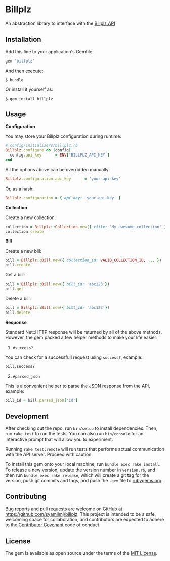 # Billplz

An abstraction library to interface with the [Billplz API](https://www.billplz.com/api)

## Installation

Add this line to your application's Gemfile:

```ruby
gem 'billplz'
```

And then execute:

    $ bundle

Or install it yourself as:

    $ gem install billplz

## Usage

**Configuration**

You may store your Billplz configuration during runtime:

```ruby
# config/initializers/billplz.rb
Billplz.configure do |config|
  config.api_key      = ENV['BILLPLZ_API_KEY']
end
```

All the options above can be overridden manually:

```ruby
Billplz.configuration.api_key      = 'your-api-key'
```

Or, as a hash:

```ruby
Billplz.configuration = { api_key: 'your-api-key' }
```

**Collection**

Create a new collection:

```ruby
collection = Billplz::Collection.new({ title: 'My awesome collection' })
collection.create
```

**Bill**

Create a new bill:

```ruby
bill = Billplz::Bill.new({ collection_id: VALID_COLLECTION_ID, ... })
bill.create
```

Get a bill:

```ruby
bill = Billplz::Bill.new({ bill_id: 'abc123'})
bill.get
```

Delete a bill:

```ruby
bill = Billplz::Bill.new({ bill_id: 'abc123'})
bill.delete
```

**Response**

Standard Net::HTTP response will be returned by all of the above methods. However, the gem packed a few helper methods to make your life easier:

1. `#success?`

You can check for a successfull request using `success?`, example:

```
bill.success?
```

2. `#parsed_json`

This is a convenient helper to parse the JSON response from the API, example:

```ruby
bill_id = bill.parsed_json['id']
```

## Development

After checking out the repo, run `bin/setup` to install dependencies. Then, run `rake test` to run the tests. You can also run `bin/console` for an interactive prompt that will allow you to experiment.

Running `rake test:remote` will run tests that performs actual communication with the API server. Proceed with caution.

To install this gem onto your local machine, run `bundle exec rake install`. To release a new version, update the version number in `version.rb`, and then run `bundle exec rake release`, which will create a git tag for the version, push git commits and tags, and push the `.gem` file to [rubygems.org](https://rubygems.org).

## Contributing

Bug reports and pull requests are welcome on GitHub at https://github.com/syamilmj/billplz. This project is intended to be a safe, welcoming space for collaboration, and contributors are expected to adhere to the [Contributor Covenant](http://contributor-covenant.org) code of conduct.

## License

The gem is available as open source under the terms of the [MIT License](http://opensource.org/licenses/MIT).
